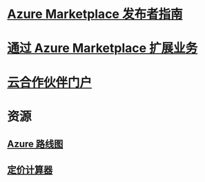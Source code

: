 # [Azure Marketplace 发布者指南](marketplace-publishers-guide.md)
# [通过 Azure Marketplace 扩展业务](grow-your-business-azure-marketplace.md)
# [云合作伙伴门户](./cloud-partner-portal/cloud-partner-portal-what-is-the-cloud-partner-portal.md)
# 资源
## [Azure 路线图](https://azure.microsoft.com/roadmap/)
## [定价计算器](https://azure.microsoft.com/pricing/calculator/)
